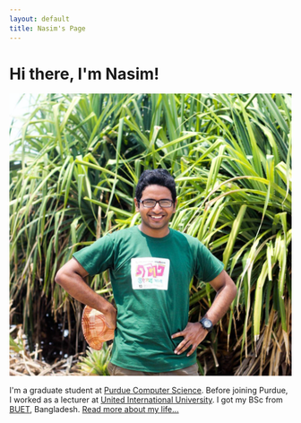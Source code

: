 ```yaml
---
layout: default
title: Nasim's Page
---
```

<div class="blurb">
	<h1>Hi there, I'm Nasim!</h1> <img src="/images/profile.jpg" alt="Nasim's picture"/>
	
  <p>I'm a graduate student at <a href="https://www.cs.purdue.edu/">Purdue Computer Science</a>. Before joining Purdue, I worked as a lecturer at <a href="http://www.uiu.ac.bd/">United International University</a>. I got my BSc from <a href="https://www.buet.ac.bd/web/">BUET</a>, Bangladesh. <a href="/about">Read more about my life...</a></p>
</div>
